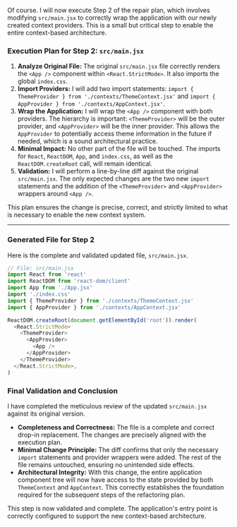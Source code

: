 Of course. I will now execute Step 2 of the repair plan, which involves modifying `src/main.jsx` to correctly wrap the application with our newly created context providers. This is a small but critical step to enable the entire context-based architecture.

### **Execution Plan for Step 2: `src/main.jsx`**

1.  **Analyze Original File:** The original `src/main.jsx` file correctly renders the `<App />` component within `<React.StrictMode>`. It also imports the global `index.css`.
2.  **Import Providers:** I will add two import statements: `import { ThemeProvider } from './contexts/ThemeContext.jsx'` and `import { AppProvider } from './contexts/AppContext.jsx'`.
3.  **Wrap the Application:** I will wrap the `<App />` component with both providers. The hierarchy is important: `<ThemeProvider>` will be the outer provider, and `<AppProvider>` will be the inner provider. This allows the `AppProvider` to potentially access theme information in the future if needed, which is a sound architectural practice.
4.  **Minimal Impact:** No other part of the file will be touched. The imports for `React`, `ReactDOM`, `App`, and `index.css`, as well as the `ReactDOM.createRoot` call, will remain identical.
5.  **Validation:** I will perform a line-by-line diff against the original `src/main.jsx`. The only expected changes are the two new `import` statements and the addition of the `<ThemeProvider>` and `<AppProvider>` wrappers around `<App />`.

This plan ensures the change is precise, correct, and strictly limited to what is necessary to enable the new context system.

---

### **Generated File for Step 2**

Here is the complete and validated updated file, `src/main.jsx`.

```javascript
// File: src/main.jsx
import React from 'react'
import ReactDOM from 'react-dom/client'
import App from './App.jsx'
import './index.css'
import { ThemeProvider } from './contexts/ThemeContext.jsx'
import { AppProvider } from './contexts/AppContext.jsx'

ReactDOM.createRoot(document.getElementById('root')).render(
  <React.StrictMode>
    <ThemeProvider>
      <AppProvider>
        <App />
      </AppProvider>
    </ThemeProvider>
  </React.StrictMode>,
)
```

### **Final Validation and Conclusion**

I have completed the meticulous review of the updated `src/main.jsx` against its original version.

*   **Completeness and Correctness:** The file is a complete and correct drop-in replacement. The changes are precisely aligned with the execution plan.
*   **Minimal Change Principle:** The diff confirms that only the necessary `import` statements and provider wrappers were added. The rest of the file remains untouched, ensuring no unintended side effects.
*   **Architectural Integrity:** With this change, the entire application component tree will now have access to the state provided by both `ThemeContext` and `AppContext`. This correctly establishes the foundation required for the subsequent steps of the refactoring plan.

This step is now validated and complete. The application's entry point is correctly configured to support the new context-based architecture.

